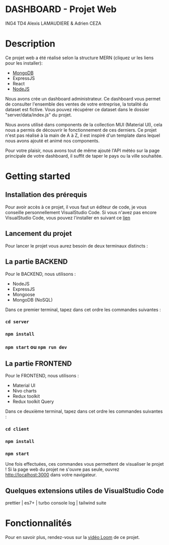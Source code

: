 # DASHBOARD - Projet Web 
ING4 TD4 Alexis LAMAUDIERE & Adrien CEZA

# Description

Ce projet web a été réalisé selon la structure MERN (cliquez ur les liens pour les installer):
- [MongoDB](https://www.mongodb.com/docs/manual/installation/)
- ExpressJS
- React
- [NodeJS](https://nodejs.org/en/download/)

Nous avons crée un dashboard administrateur. Ce dashboard vous permet de consulter l'ensemble des ventes de votre entreprise, la totalité du dataset est fictive. Vous pouvez récupérer ce dataset dans le dossier "server/data/index.js" du projet.

Nous avons utilisé dans components de la collection MUI (Material UI), cela nous a permis de découvrir le fonctionnement de ces derniers.
Ce projet n'est pas réalisé à la main de A à Z, il est inspiré d'un template dans lequel nous avons ajouté et animé nos components.

Pour votre plaisir, nous avons tout de même ajouté l'API météo sur la page principale de votre dashboard, il suffit de taper le pays ou la ville souhaitée.

# Getting started

## Installation des prérequis

Pour avoir accès à ce projet, il vous faut un éditeur de code, je vous conseille personnellement VisualStudio Code.
Si vous n'avez pas encore VisualStudio Code, vous pouvez l'installer en suivant ce [lien](https://code.visualstudio.com/download)

## Lancement du projet

Pour lancer le projet vous aurez besoin de deux terminaux distincts :

## La partie BACKEND
    
Pour le BACKEND, nous utilisons :
- NodeJS
- ExpressJS
- Mongoose
- MongoDB (NoSQL)

Dans ce premier terminal, tapez dans cet ordre les commandes suivantes :

### `cd server`
### `npm install`
### `npm start` ou `npm run dev`


## La partie FRONTEND

Pour le FRONTEND, nous utilisons :
- Material UI
- Nivo charts
- Redux toolkit
- Redux toolkit Query

Dans ce deuxième terminal, tapez dans cet ordre les commandes suivantes :

### `cd client`
### `npm install`
### `npm start`

Une fois effectuées, ces commandes vous permettent de visualiser le projet !
Si la page web du projet ne s'ouvre pas seule, ouvrez [http://localhost:3000](http://localhost:3000) dans votre navigateur.


## Quelques extensions utiles de VisualStudio Code

prettier | es7+ | turbo console log | tailwind suite

# Fonctionnalités

Pour en savoir plus, rendez-vous sur la [vidéo Loom]() de ce projet.
